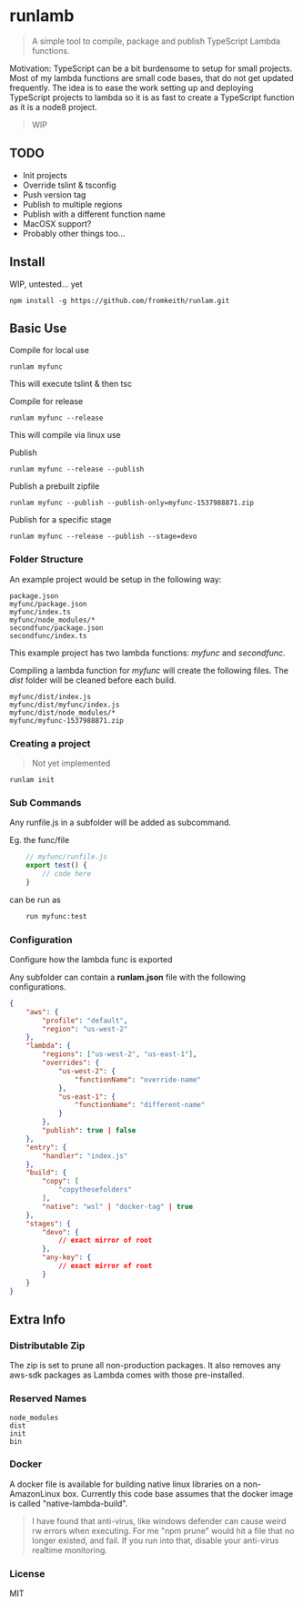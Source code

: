 # runlamb

> A simple tool to compile, package and publish TypeScript Lambda functions.

Motivation: TypeScript can be a bit burdensome to setup for small projects. Most of my lambda functions are small code bases, that do not get updated frequently. The idea is to ease the work setting up and deploying TypeScript projects to lambda so it is as fast to create a TypeScript function as it is a node8 project.

> WIP

## TODO

* Init projects
* Override tslint & tsconfig
* Push version tag
* Publish to multiple regions
* Publish with a different function name
* MacOSX support?
* Probably other things too...

## Install
WIP, untested... yet
```
npm install -g https://github.com/fromkeith/runlam.git
```

## Basic Use

Compile for local use
```
runlam myfunc
```
This will execute tslint & then tsc

Compile for release
```
runlam myfunc --release
```
This will compile via linux use

Publish
```
runlam myfunc --release --publish
```

Publish a prebuilt zipfile
```
runlam myfunc --publish --publish-only=myfunc-1537988871.zip
```

Publish for a specific stage
```
runlam myfunc --release --publish --stage=devo
```

### Folder Structure

An example project would be setup in the following way:
```
package.json
myfunc/package.json
myfunc/index.ts
myfunc/node_modules/*
secondfunc/package.json
secondfunc/index.ts
```

This example project has two lambda functions: _myfunc_ and _secondfunc_.

Compiling a lambda function for _myfunc_ will create the following files. The _dist_ folder will be cleaned before each build.
```
myfunc/dist/index.js
myfunc/dist/myfunc/index.js
myfunc/dist/node_modules/*
myfunc/myfunc-1537988871.zip
```


### Creating a project
> Not yet implemented

```
runlam init
```




### Sub Commands
Any runfile.js in a subfolder will be added as subcommand.

Eg. the func/file 
```javascript
    // myfunc/runfile.js
    export test() {
        // code here
    }
```
can be run as
```bash
    run myfunc:test
```

### Configuration
Configure how the lambda func is exported

Any subfolder can contain a **runlam.json** file with the following configurations.
```json
{
    "aws": {
        "profile": "default",
        "region": "us-west-2"
    },
    "lambda": {
        "regions": ["us-west-2", "us-east-1"],
        "overrides": {
            "us-west-2": {
                "functionName": "override-name"
            },
            "us-east-1": {
                "functionName": "different-name"
            }
        },
        "publish": true | false
    },
    "entry": {
        "handler": "index.js"
    },
    "build": {
        "copy": [
            "copythesefolders"
        ],
        "native": "wsl" | "docker-tag" | true
    },
    "stages": {
        "devo": {
            // exact mirror of root
        },
        "any-key": {
            // exact mirror of root
        }
    }
}
```


## Extra Info

### Distributable Zip
The zip is set to prune all non-production packages. It also removes any aws-sdk packages as Lambda comes with those pre-installed.

### Reserved Names

```
node_modules
dist
init
bin
```

### Docker
A docker file is available for building native linux libraries on a non-AmazonLinux box. Currently this code base assumes that the docker image is called "native-lambda-build".

> I have found that anti-virus, like windows defender can cause weird rw errors when executing. For me "npm prune" would hit a file that no longer existed, and fail. If you run into that, disable your anti-virus realtime monitoring.

### License
MIT